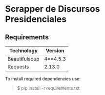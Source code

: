 # Scrapper de Discursos Presidenciales



## Requirements

| Technology     | Version              |
|----------------|----------------------|
| Beautifulsoup  | 4==4.5.3             |
| Requests       | 2.13.0               |

To install required dependencies use:

> $ pip install -r requirements.txt <br>
